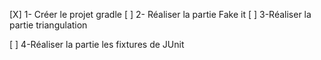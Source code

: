 [X] 1- Créer le projet gradle
[ ] 2- Réaliser la partie Fake it 
[ ] 3-Réaliser la partie triangulation

[ ] 4-Réaliser la partie les fixtures de JUnit